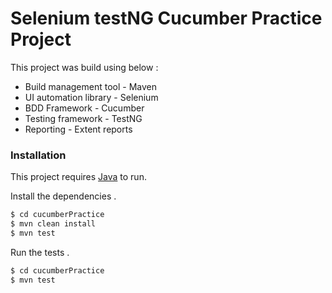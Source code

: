 # Selenium testNG Cucumber Practice Project

This project was build using below :

  - Build management tool - Maven
  - UI automation library - Selenium
  - BDD Framework - Cucumber
  - Testing framework - TestNG
  - Reporting - Extent reports

### Installation

This project requires [Java](https://java.com/en/download/)  to run.

Install the dependencies .

```sh
$ cd cucumberPractice
$ mvn clean install
$ mvn test
```

Run the tests .
```sh
$ cd cucumberPractice
$ mvn test
```
